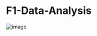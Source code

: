 # F1-Data-Analysis

![image](https://github.com/user-attachments/assets/3c90f600-2c35-46d0-95e2-685920b72386)
